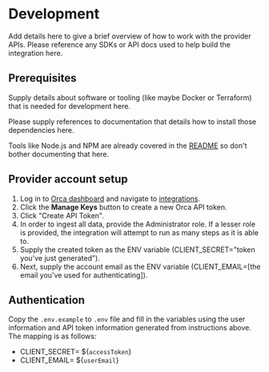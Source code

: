 # Development

Add details here to give a brief overview of how to work with the provider APIs.
Please reference any SDKs or API docs used to help build the integration here.

## Prerequisites

Supply details about software or tooling (like maybe Docker or Terraform) that
is needed for development here.

Please supply references to documentation that details how to install those
dependencies here.

Tools like Node.js and NPM are already covered in the [README](../README.md) so
don't bother documenting that here.

## Provider account setup

1. Log in to [Orca dashboard](https://app.orcasecurity.io) and navigate to
   [integrations](https://app.orcasecurity.io/integrations).
2. Click the **Manage Keys** button to create a new Orca API token.
3. Click "Create API Token".
4. In order to ingest all data, provide the Administrator role. If a lesser role
   is provided, the integration will attempt to run as many steps as it is able
   to.
5. Supply the created token as the ENV variable (CLIENT_SECRET="token you've
   just generated").
6. Next, supply the account email as the ENV variable (CLIENT_EMAIL=[the email
   you've used for authenticating]).

## Authentication

Copy the `.env.example` to `.env` file and fill in the variables using the user
information and API token information generated from instructions above. The
mapping is as follows:

- CLIENT_SECRET= ${`accessToken`}
- CLIENT_EMAIL= ${`userEmail`}
